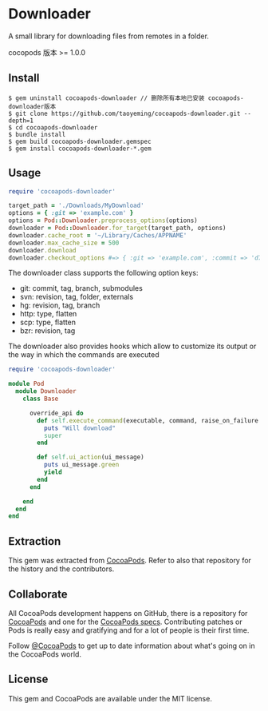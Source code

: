 # Downloader

A small library for downloading files from remotes in a folder.

cocopods 版本 >= 1.0.0

## Install

```
$ gem uninstall cocoapods-downloader // 删除所有本地已安装 cocoapods-downloader版本
$ git clone https://github.com/taoyeming/cocoapods-downloader.git --depth=1
$ cd cocoapods-downloader
$ bundle install
$ gem build cocoapods-downloader.gemspec
$ gem install cocoapods-downloader-*.gem
```

## Usage

```ruby
require 'cocoapods-downloader'

target_path = './Downloads/MyDownload'
options = { :git => 'example.com' }
options = Pod::Downloader.preprocess_options(options)
downloader = Pod::Downloader.for_target(target_path, options)
downloader.cache_root = '~/Library/Caches/APPNAME'
downloader.max_cache_size = 500
downloader.download
downloader.checkout_options #=> { :git => 'example.com', :commit => 'd7f410490dabf7a6bde665ba22da102c3acf1bd9' }
```

The downloader class supports the following option keys:

- git: commit, tag, branch, submodules
- svn: revision, tag, folder, externals
- hg: revision, tag, branch
- http: type, flatten
- scp: type, flatten
- bzr: revision, tag

The downloader also provides hooks which allow to customize its output or the way in which the commands are executed

```ruby
require 'cocoapods-downloader'

module Pod
  module Downloader
    class Base

      override_api do
        def self.execute_command(executable, command, raise_on_failure = false)
          puts "Will download"
          super
        end

        def self.ui_action(ui_message)
          puts ui_message.green
          yield
        end
      end

    end
  end
end
```

## Extraction

This gem was extracted from [CocoaPods](https://github.com/CocoaPods/CocoaPods). Refer to also that repository for the history and the contributors.

## Collaborate

All CocoaPods development happens on GitHub, there is a repository for [CocoaPods](https://github.com/CocoaPods/CocoaPods) and one for the [CocoaPods specs](https://github.com/CocoaPods/Specs). Contributing patches or Pods is really easy and gratifying and for a lot of people is their first time.

Follow [@CocoaPods](http://twitter.com/CocoaPods) to get up to date information about what's going on in the CocoaPods world.

## License

This gem and CocoaPods are available under the MIT license.
